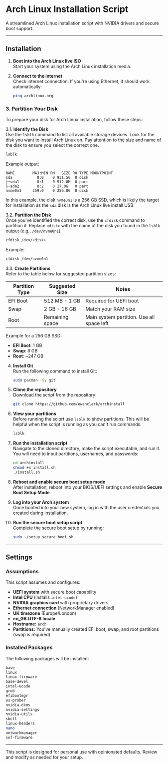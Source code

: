# Arch Linux Installation Script

A streamlined Arch Linux installation script with NVIDIA drivers and secure boot support.

---

## Installation

1. **Boot into the Arch Linux live ISO**  
   Start your system using the Arch Linux installation media.

2. **Connect to the internet**  
   Check internet connection. If you're using Ethernet, it should work automatically:
   ```bash
   ping archlinux.org
   ```

### 3. **Partition Your Disk**

To prepare your disk for Arch Linux installation, follow these steps:

3.1. **Identify the Disk**  
   Use the `lsblk` command to list all available storage devices. Look for the disk you want to install Arch Linux on. Pay attention to the size and name of the disk to ensure you select the correct one.

   ```bash
   lsblk
   ```

   Example output:
   ```
   NAME        MAJ:MIN RM   SIZE RO TYPE MOUNTPOINT
   sda           8:0    0 931.5G  0 disk
   ├─sda1        8:1    0 512.0M  0 part
   ├─sda2        8:2    0 27.0G   0 part
   nvme0n1     259:0    0 256.0G  0 disk
   ```

   In this example, the disk `nvme0n1` is a 256 GB SSD, which is likely the target for installation as the `sda` disk is the Arch Linux live install USB.

3.2. **Partition the Disk**  
   Once you've identified the correct disk, use the `cfdisk` command to partition it. Replace `<disk>` with the name of the disk you found in the `lsblk` output (e.g., `/dev/nvme0n1`).

   ```bash
   cfdisk /dev/<disk>
   ```

   Example:
   ```bash
   cfdisk /dev/nvme0n1
   ```

3.3. **Create Partitions**  
   Refer to the table below for suggested partition sizes:

   | Partition Type | Suggested Size         | Notes                                      |
   |----------------|------------------------|--------------------------------------------|
   | EFI Boot       | 512 MB - 1 GB          | Required for UEFI boot                    |
   | Swap           | 2 GB - 16 GB           | Match your RAM size                       |
   | Root           | Remaining space        | Main system partition. Use all space left |

   Example for a 256 GB SSD:
   - **EFI Boot**: 1 GB
   - **Swap**: 8 GB
   - **Root**: ~247 GB

4. **Install Git**  
   Run the following command to install Git:  
   ```bash
   sudo pacman -Sy git
   ```

5. **Clone the repository**  
   Download the script from the repository:  
   ```bash
   git clone https://github.com/ewanclark/archinstall
   ```

6. **View your partitions**  
   Before running the sciprt use `lsblk` to show partitions. This will be helpful when the script is running as you can't run commands:
   ```bash
   lsblk
   ```
   
7. **Run the installation script**  
   Navigate to the cloned directory, make the script executable, and run it. You will need to input partitions, usernames, and passwords:  
   ```bash
   cd archinstall
   chmod +x install.sh
   ./install.sh
   ```

8. **Reboot and enable secure boot setup mode**  
    After installation, reboot into your BIOS/UEFI settings and enable **Secure Boot Setup Mode**.

9. **Log into your Arch system**  
    Once booted into your new system, log in with the user credentials you created during installation.

10. **Run the secure boot setup script**  
    Complete the secure boot setup by running:  
    ```bash
    sudo ./setup_secure_boot.sh
    ```

---

## Settings

### Assumptions
This script assumes and configures:
- **UEFI system** with secure boot capability
- **Intel CPU** (installs `intel-ucode`)
- **NVIDIA graphics card** with proprietary drivers
- **Ethernet connection** (NetworkManager enabled)
- **UK timezone** (Europe/London)
- **en_GB.UTF-8 locale**
- **Hostname:** `arch`
- **Partitions:** You've manually created EFI boot, swap, and root partitions (swap is required)

### Installed Packages
The following packages will be installed:

```bash
base
linux
linux-firmware
base-devel
intel-ucode
grub
efibootmgr
os-prober
nvidia-dkms
nvidia-settings
nvidia-utils
sbctl
linux-headers
nano
networkmanager
sof-firmware
``` 

---

This script is designed for personal use with opinionated defaults. Review and modify as needed for your setup.
